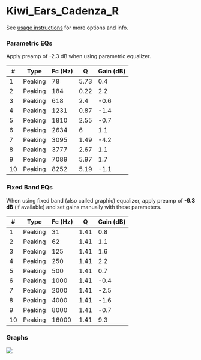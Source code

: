 # Kiwi_Ears_Cadenza_R
See [usage instructions](https://github.com/jaakkopasanen/AutoEq#usage) for more options and info.

### Parametric EQs
Apply preamp of -2.3 dB when using parametric equalizer.

|   # | Type    |   Fc (Hz) |    Q |   Gain (dB) |
|-----|---------|-----------|------|-------------|
|   1 | Peaking |        78 | 5.73 |         0.4 |
|   2 | Peaking |       184 | 0.22 |         2.2 |
|   3 | Peaking |       618 | 2.4  |        -0.6 |
|   4 | Peaking |      1231 | 0.87 |        -1.4 |
|   5 | Peaking |      1810 | 2.55 |        -0.7 |
|   6 | Peaking |      2634 | 6    |         1.1 |
|   7 | Peaking |      3095 | 1.49 |        -4.2 |
|   8 | Peaking |      3777 | 2.67 |         1.1 |
|   9 | Peaking |      7089 | 5.97 |         1.7 |
|  10 | Peaking |      8252 | 5.19 |        -1.1 |

### Fixed Band EQs
When using fixed band (also called graphic) equalizer, apply preamp of **-9.3 dB** (if available) and set gains manually with these parameters.

|   # | Type    |   Fc (Hz) |    Q |   Gain (dB) |
|-----|---------|-----------|------|-------------|
|   1 | Peaking |        31 | 1.41 |         0.8 |
|   2 | Peaking |        62 | 1.41 |         1.1 |
|   3 | Peaking |       125 | 1.41 |         1.6 |
|   4 | Peaking |       250 | 1.41 |         2.2 |
|   5 | Peaking |       500 | 1.41 |         0.7 |
|   6 | Peaking |      1000 | 1.41 |        -0.4 |
|   7 | Peaking |      2000 | 1.41 |        -2.5 |
|   8 | Peaking |      4000 | 1.41 |        -1.6 |
|   9 | Peaking |      8000 | 1.41 |        -0.7 |
|  10 | Peaking |     16000 | 1.41 |         9.3 |

### Graphs
![](./Kiwi_Ears_Cadenza_R.png)
